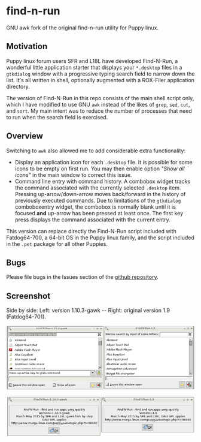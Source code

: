 # find-n-run

GNU awk fork of the original find-n-run utility for Puppy linux.

## Motivation

Puppy linux forum users SFR and L18L have developed Find-N-Run, a wonderful
little application starter that displays your `*.desktop` files in a
`gtkdialog` window with a progressive typing search field to narrow down the
list. It's all written in shell, optionally augmented with a ROX-Filer
application directory.

The version of Find-N-Run in this repo consists of the main shell script
only, which I have modified to use GNU `awk` instead of the likes of `grep`,
`sed`, `cut`, and `sort`. My main intent was to reduce the number
of processes that need to run when the search field is exercised.

## Overview

Switching to `awk` also allowed me to add considerable extra functionality:

 * Display an application icon for each `.desktop` file.
   It is possible for some icons to be empty on first run. You may then
   enable option _"Show all icons"_ in the main window to correct this issue.
 * Command line entry with command history. A combobox widget
   tracks the command associated with the currently selected `.desktop`
   item. Pressing up-arrow/down-arrow moves back/forward in the history
   of previously executed commands.
   Due to limitations of the `gtkdialog` comboboxentry widget, the
   combobox is normally blank until it is focused **and** up-arrow has
   been pressed at least once. The first key press displays the
   command associated with the current entry.

This version can replace directly the Find-N-Run script included with
Fatdog64-700, a 64-bit OS in the Puppy linux family, and the script
included in the `.pet` package for all other Puppies.

## Bugs

Please file bugs in the Issues section of the
[github repository](https://github.com/step-/find-n-run/issues).

## Screenshot

Side by side: Left: version 1.10.3-gawk -- Right: original version 1.9 (Fatdog64-701).

![side-by-side main window](findnrun-1.10.3-gawk-main.png)

![side-by-side about dialog](findnrun-1.10.3-gawk-about.png)

